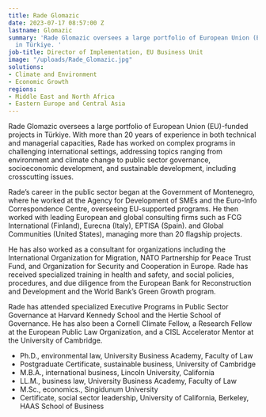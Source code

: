 ```yaml
---
title: Rade Glomazic
date: 2023-07-17 08:57:00 Z
lastname: Glomazic
summary: 'Rade Glomazic oversees a large portfolio of European Union (EU)-funded projects
  in Türkiye. '
job-title: Director of Implementation, EU Business Unit
image: "/uploads/Rade_Glomazic.jpg"
solutions:
- Climate and Environment
- Economic Growth
regions:
- Middle East and North Africa
- Eastern Europe and Central Asia
---
```


Rade Glomazic oversees a large portfolio of European Union (EU)-funded projects in Türkiye. With more than 20 years of experience in both technical and managerial capacities, Rade has worked on complex programs in challenging international settings, addressing topics ranging from environment and climate change to public sector governance, socioeconomic development, and sustainable development, including crosscutting issues.
 
Rade’s career in the public sector began at the Government of Montenegro, where he worked at the Agency for Development of SMEs and the Euro-Info Correspondence Centre, overseeing EU-supported programs. He then worked with leading European and global consulting firms such as FCG International (Finland), Eurecna (Italy), EPTISA (Spain). and Global Communities (United States), managing more than 20 flagship projects.
 
He has also worked as a consultant for organizations including the International Organization for Migration, NATO Partnership for Peace Trust Fund, and Organization for Security and Cooperation in Europe. Rade has received specialized training in health and safety, and social policies, procedures, and due diligence from the European Bank for Reconstruction and Development and the World Bank’s Green Growth program.
 
Rade has attended specialized Executive Programs in Public Sector Governance at Harvard Kennedy School and the Hertie School of Governance. He has also been a Cornell Climate Fellow, a Research Fellow at the European Public Law Organization, and a CISL Accelerator Mentor at the University of Cambridge.
 
* Ph.D., environmental law, University Business Academy, Faculty of Law
* Postgraduate Certificate, sustainable business, University of Cambridge
* M.B.A., international business, Lincoln University, California
* LL.M., business law, University Business Academy, Faculty of Law
* M.Sc., economics., Singidunum University
* Certificate, social sector leadership, University of California, Berkeley, HAAS School of Business